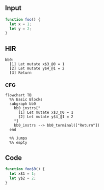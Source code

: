 
## Input

```javascript
function foo() {
  let x = 1;
  let y = 2;
}

```

## HIR

```
bb0:
  [1] Let mutate x$3_@0 = 1
  [2] Let mutate y$4_@1 = 2
  [3] Return

```

### CFG

```mermaid
flowchart TB
  %% Basic Blocks
  subgraph bb0
    bb0_instrs["
      [1] Let mutate x$3_@0 = 1
      [2] Let mutate y$4_@1 = 2
    "]
    bb0_instrs --> bb0_terminal(["Return"])
  end

  %% Jumps
  %% empty
```

## Code

```javascript
function foo$0() {
  let x$1 = 1;
  let y$2 = 2;
}

```
      